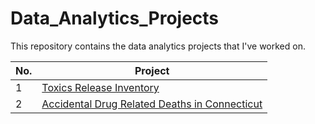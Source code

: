 # Data_Analytics_Projects

This repository contains the data analytics projects that I've worked on.

| No. | Project|
|-------|------------------------|
|1| [Toxics Release Inventory](https://github.com/abrhame12/portfolio_projects/tree/main/Toxic_Releases_Inventory)|
|2| [Accidental Drug Related Deaths in Connecticut](https://github.com/abrhame12/portfolio_projects/tree/main/Accidental_overdoses_in_Conneticut)|

